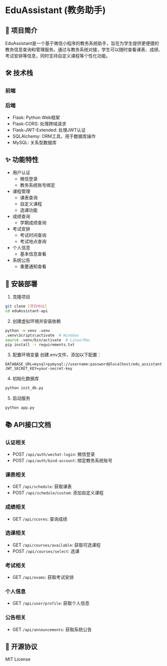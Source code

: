 # EduAssistant (教务助手)

## 📝 项目简介

EduAssistant是一个基于微信小程序的教务系统助手，旨在为学生提供更便捷的教务信息查询和管理服务。通过与教务系统对接，学生可以随时查看课表、成绩、考试安排等信息，同时支持自定义课程等个性化功能。

## 🛠 技术栈
### 前端

### 后端
- Flask: Python Web框架
- Flask-CORS: 处理跨域请求
- Flask-JWT-Extended: 处理JWT认证
- SQLAlchemy: ORM工具，用于数据库操作
- MySQL: 关系型数据库

## ✨ 功能特性

- 用户认证
  - 微信登录
  - 教务系统账号绑定
- 课程管理
  - 课表查询
  - 自定义课程
  - 选课功能
- 成绩查询
  - 学期成绩查询
- 考试安排
  - 考试时间查询
  - 考试地点查询
- 个人信息
  - 基本信息查看
- 系统公告
  - 重要通知查看

## 🚀 安装部署

1. 克隆项目
```bash
git clone [项目地址]
cd eduAssistant-api
```

2. 创建虚拟环境并安装依赖
```bash
python -m venv .venv
.venv\Scripts\activate  # Windows
source .venv/bin/activate  # Linux/Mac
pip install -r requirements.txt
```

3. 配置环境变量
创建.env文件，添加以下配置：
```
DATABASE_URL=mysql+pymysql://username:password@localhost/edu_assistant
JWT_SECRET_KEY=your-secret-key
```

4. 初始化数据库
```bash
python init_db.py
```

5. 启动服务
```bash
python app.py
```

## 📚 API接口文档

### 认证相关
- POST `/api/auth/wechat-login`: 微信登录
- POST `/api/auth/bind-account`: 绑定教务系统账号

### 课表相关
- GET `/api/schedule`: 获取课表
- POST `/api/schedule/custom`: 添加自定义课程

### 成绩相关
- GET `/api/scores`: 查询成绩

### 选课相关
- GET `/api/courses/available`: 获取可选课程
- POST `/api/courses/select`: 选课

### 考试相关
- GET `/api/exams`: 获取考试安排

### 个人信息
- GET `/api/user/profile`: 获取个人信息

### 公告相关
- GET `/api/announcements`: 获取系统公告

## 📄 开源协议

MIT License

   